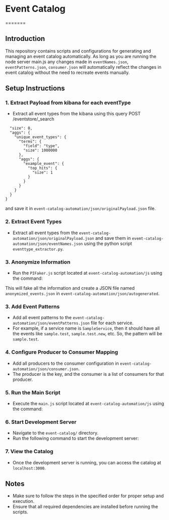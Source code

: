 # Event Catalog
=======
## Introduction

This repository contains scripts and configurations for generating and managing an event catalog automatically. As long as you are running the node server main.js any changes made in `eventNames.json`, `eventPatterns.json`, `consumer.json` will automatically reflect the changes in event catalog without the need to recreate events manually.

## Setup Instructions

### 1. Extract Payload from kibana for each eventType
- Extract all event types from the kibana using this query
POST /eventstore/_search
```{
  "size": 0,
  "aggs": {
    "unique_event_types": {
      "terms": {
        "field": "type",
        "size": 1000000
      },
      "aggs": {
        "example_event": {
          "top_hits": {
            "size": 1
          }
        }
      }
    }
  }
}
```
and save it in `event-catalog-automation/json/originalPayload.json` file.

### 2. Extract Event Types
- Extract all event types from the  `event-catalog-automation/json/originalPayload.json` and save them in `evemt-catalog-automation/json/eventNames.json` using the python script `eventtype_extractor.py`. 

### 3. Anonymize Information
- Run the `PIFaker.js` script located at `event-catalog-automation/js` using the command:

This will fake all the information and create a JSON file named `anonymized_events.json` in `event-catalog-automation/json/autogenerated`.

### 3. Add Event Patterns
- Add all event patterns to the `event-catalog-automation/json/eventPatterns.json` file for each service.
- For example, if a service name is `SampleService`, then it should have all the events like `sample.test`, `sample.test.new`, etc. So, the pattern will be `sample.test`.

### 4. Configure Producer to Consumer Mapping
- Add all producers to the consumer configuration in `event-catalog-automation/json/consumer.json`.
- The producer is the key, and the consumer is a list of consumers for that producer.

### 5. Run the Main Script
- Execute the `main.js` script located at `event-catalog-automation/js` using the command:

### 6. Start Development Server
- Navigate to the `event-catalog/` directory.
- Run the following command to start the development server:

### 7. View the Catalog
- Once the development server is running, you can access the catalog at `localhost:3000`.

## Notes
- Make sure to follow the steps in the specified order for proper setup and execution.
- Ensure that all required dependencies are installed before running the scripts.
